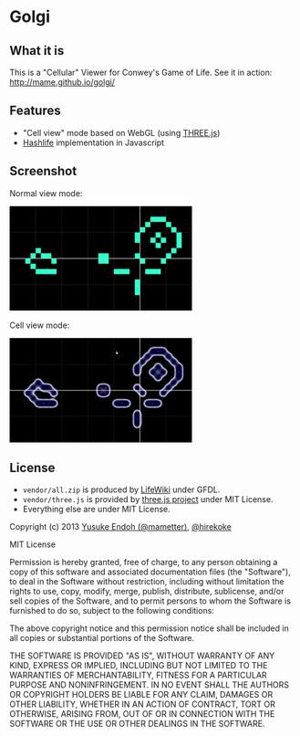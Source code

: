 # Golgi

## What it is

This is a "Cellular" Viewer for Conwey's Game of Life.
See it in action: <http://mame.github.io/golgi/>

## Features

* "Cell view" mode based on WebGL (using [THREE.js](http://threejs.org/))
* [Hashlife](http://en.wikipedia.org/wiki/Hashlife) implementation in Javascript

## Screenshot
Normal view mode:

![Normal view screenshot](img/normal-view.png)

Cell view mode:

![Cell view screenshot](img/cell-view.png)

## License

* `vendor/all.zip` is produced by [LifeWiki](http://www.conwaylife.com/wiki/Main_Page) under GFDL.
* `vendor/three.js` is provided by [three.js project](http://threejs.org/) under MIT License.
* Everything else are under MIT License.

Copyright (c) 2013 [Yusuke Endoh (@mametter)](http://twitter.com/mametter/), [@hirekoke](http://twitter.com/hirekoke/)

MIT License

Permission is hereby granted, free of charge, to any person obtaining
a copy of this software and associated documentation files (the
"Software"), to deal in the Software without restriction, including
without limitation the rights to use, copy, modify, merge, publish,
distribute, sublicense, and/or sell copies of the Software, and to
permit persons to whom the Software is furnished to do so, subject to
the following conditions:

The above copyright notice and this permission notice shall be
included in all copies or substantial portions of the Software.

THE SOFTWARE IS PROVIDED "AS IS", WITHOUT WARRANTY OF ANY KIND,
EXPRESS OR IMPLIED, INCLUDING BUT NOT LIMITED TO THE WARRANTIES OF
MERCHANTABILITY, FITNESS FOR A PARTICULAR PURPOSE AND
NONINFRINGEMENT. IN NO EVENT SHALL THE AUTHORS OR COPYRIGHT HOLDERS BE
LIABLE FOR ANY CLAIM, DAMAGES OR OTHER LIABILITY, WHETHER IN AN ACTION
OF CONTRACT, TORT OR OTHERWISE, ARISING FROM, OUT OF OR IN CONNECTION
WITH THE SOFTWARE OR THE USE OR OTHER DEALINGS IN THE SOFTWARE.
